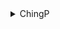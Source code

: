 <details>
<summary>ChingP</summary>

- [Reddit](https://www.reddit.com/user/ChingP/)

    <details>
    <summary>Wallpapers</summary>

    <a href="https://www.reddit.com/r/japanpics/comments/6ac3zq/gion_after_rain_oc4751x3167/">
      <img src="./authors/ChingP/rain-on-alley-(4K).jpg" title="Gion after rain" width=600/>
    </a>

    </details>
</details>
